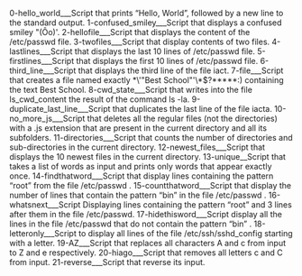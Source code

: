 0-hello_world___Script that prints “Hello, World”, followed by a new line to the standard output.
1-confused_smiley___Script that displays a confused smiley "(Ôo)'.
2-hellofile___Script that displays the content of the /etc/passwd file.
3-twofiles___Script that display contents of two files.
4-lastlines___Script that displays the last 10 lines of /etc/passwd file.
5-firstlines___Script that displays the first 10 lines of /etc/passwd file.
6-third_line___Script that displays the third line of the file iact.
7-file___Script that creates a file named exactly \*\\'"Best School"\'\\*$\?\*\*\*\*\*:) containing the text Best School.
8-cwd_state___Script that writes into the file ls_cwd_content the result of the command ls -la.
9-duplicate_last_line___Script that duplicates the last line of the file iacta.
10-no_more_js___Script that deletes all the regular files (not the directories) with a .js extension that are present in the current directory and all its subfolders.
11-directories___Script that counts the number of directories and sub-directories in the current directory.
12-newest_files___Script that displays the 10 newest files in the current directory.
13-unique__Script that takes a list of words as input and prints only words that appear exactly once.
14-findthatword___Script that display lines containing the pattern “root” from the file /etc/passwd .
15-countthatword___Script that display the number of lines that contain the pattern “bin” in the file /etc/passwd .
16-whatsnext___Script Displaying lines containing the pattern “root” and 3 lines after them in the file /etc/passwd.
17-hidethisword___Script display all the lines in the file /etc/passwd that do not contain the pattern “bin” .
18-letteronly___Script to display all lines of the file /etc/ssh/sshd_config starting with a letter.
19-AZ___Script that replaces all characters A and c from input to Z and e respectively.
20-hiago___Script that removes all letters c and C from input.
21-reverse___Script that reverse its input.

